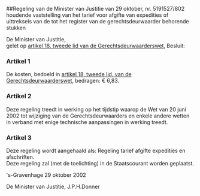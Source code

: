 <meta http-equiv='Content-Type' content='text/html; charset=utf-8' />

##Regeling van de Minister van Justitie van 29 oktober, nr. 5191527/802 houdende vaststelling van het tarief voor afgifte van expedities of uittreksels van de tot het register van de gerechtsdeurwaarder behorende stukken

De Minister van Justitie,  
gelet op [artikel 18, tweede lid van de Gerechtsdeurwaarderswet](../../../../../../../../wet/gerechtsdeurwaarderswet/BWBR0012197/README.md),
Besluit:    

### Artikel  1  

De kosten, bedoeld in [artikel 18, tweede lid, van de Gerechtsdeurwaarderswet](../../../../../../../../wet/gerechtsdeurwaarderswet/BWBR0012197/README.md), bedragen: € 6,83.  

### Artikel  2  

Deze regeling treedt in werking op het tijdstip waarop de Wet van 20 juni 2002 tot wijziging van de Gerechtsdeurwaarders en enkele andere wetten in verband met enige technische aanpassingen in werking treedt.  

### Artikel  3  

Deze regeling wordt aangehaald als: Regeling tarief afgifte expedities en afschriften.  
Deze regeling zal (met de toelichting) in de Staatscourant worden geplaatst.   

's-Gravenhage 
29 oktober 2002    

De 
Minister van Justitie, 
J.P.H.Donner    
